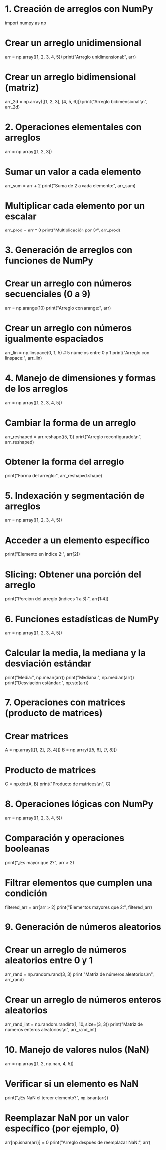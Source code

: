 # 1. Creación de arreglos con NumPy
import numpy as np

# Crear un arreglo unidimensional
arr = np.array([1, 2, 3, 4, 5])
print("Arreglo unidimensional:", arr)

# Crear un arreglo bidimensional (matriz)
arr_2d = np.array([[1, 2, 3], [4, 5, 6]])
print("Arreglo bidimensional:\n", arr_2d)

# 2. Operaciones elementales con arreglos
arr = np.array([1, 2, 3])

# Sumar un valor a cada elemento
arr_sum = arr + 2
print("Suma de 2 a cada elemento:", arr_sum)

# Multiplicar cada elemento por un escalar
arr_prod = arr * 3
print("Multiplicación por 3:", arr_prod)

# 3. Generación de arreglos con funciones de NumPy
# Crear un arreglo con números secuenciales (0 a 9)
arr = np.arange(10)
print("Arreglo con arange:", arr)

# Crear un arreglo con números igualmente espaciados
arr_lin = np.linspace(0, 1, 5)  # 5 números entre 0 y 1
print("Arreglo con linspace:", arr_lin)

# 4. Manejo de dimensiones y formas de los arreglos
arr = np.array([1, 2, 3, 4, 5])

# Cambiar la forma de un arreglo
arr_reshaped = arr.reshape((5, 1))
print("Arreglo reconfigurado:\n", arr_reshaped)

# Obtener la forma del arreglo
print("Forma del arreglo:", arr_reshaped.shape)

# 5. Indexación y segmentación de arreglos
arr = np.array([1, 2, 3, 4, 5])

# Acceder a un elemento específico
print("Elemento en índice 2:", arr[2])

# Slicing: Obtener una porción del arreglo
print("Porción del arreglo (índices 1 a 3):", arr[1:4])

# 6. Funciones estadísticas de NumPy
arr = np.array([1, 2, 3, 4, 5])

# Calcular la media, la mediana y la desviación estándar
print("Media:", np.mean(arr))
print("Mediana:", np.median(arr))
print("Desviación estándar:", np.std(arr))

# 7. Operaciones con matrices (producto de matrices)
# Crear matrices
A = np.array([[1, 2], [3, 4]])
B = np.array([[5, 6], [7, 8]])

# Producto de matrices
C = np.dot(A, B)
print("Producto de matrices:\n", C)

# 8. Operaciones lógicas con NumPy
arr = np.array([1, 2, 3, 4, 5])

# Comparación y operaciones booleanas
print("¿Es mayor que 2?", arr > 2)

# Filtrar elementos que cumplen una condición
filtered_arr = arr[arr > 2]
print("Elementos mayores que 2:", filtered_arr)

# 9. Generación de números aleatorios
# Crear un arreglo de números aleatorios entre 0 y 1
arr_rand = np.random.rand(3, 3)
print("Matriz de números aleatorios:\n", arr_rand)

# Crear un arreglo de números enteros aleatorios
arr_rand_int = np.random.randint(1, 10, size=(3, 3))
print("Matriz de números enteros aleatorios:\n", arr_rand_int)

# 10. Manejo de valores nulos (NaN)
arr = np.array([1, 2, np.nan, 4, 5])

# Verificar si un elemento es NaN
print("¿Es NaN el tercer elemento?", np.isnan(arr))

# Reemplazar NaN por un valor específico (por ejemplo, 0)
arr[np.isnan(arr)] = 0
print("Arreglo después de reemplazar NaN:", arr)
